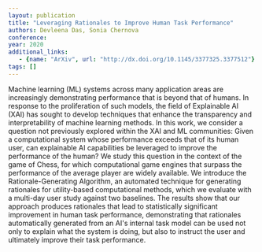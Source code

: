 ```yaml
---
layout: publication
title: "Leveraging Rationales to Improve Human Task Performance"
authors: Devleena Das, Sonia Chernova
conference: 
year: 2020
additional_links: 
   - {name: "ArXiv", url: "http://dx.doi.org/10.1145/3377325.3377512"}
tags: []
---
```

Machine learning (ML) systems across many application areas are increasingly
demonstrating performance that is beyond that of humans. In response to the
proliferation of such models, the field of Explainable AI (XAI) has sought to
develop techniques that enhance the transparency and interpretability of
machine learning methods. In this work, we consider a question not previously
explored within the XAI and ML communities: Given a computational system whose
performance exceeds that of its human user, can explainable AI capabilities be
leveraged to improve the performance of the human? We study this question in
the context of the game of Chess, for which computational game engines that
surpass the performance of the average player are widely available. We
introduce the Rationale-Generating Algorithm, an automated technique for
generating rationales for utility-based computational methods, which we
evaluate with a multi-day user study against two baselines. The results show
that our approach produces rationales that lead to statistically significant
improvement in human task performance, demonstrating that rationales
automatically generated from an AI's internal task model can be used not only
to explain what the system is doing, but also to instruct the user and
ultimately improve their task performance.